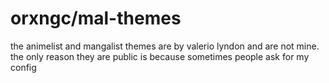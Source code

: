 # orxngc/mal-themes
the animelist and mangalist themes are by valerio lyndon and are not mine. the only reason they are public is because sometimes people ask for my config